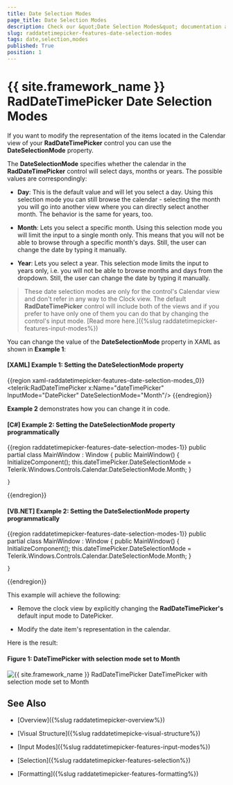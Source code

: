```yaml
---
title: Date Selection Modes
page_title: Date Selection Modes
description: Check our &quot;Date Selection Modes&quot; documentation article for the RadDateTimePicker {{ site.framework_name }} control.
slug: raddatetimepicker-features-date-selection-modes
tags: date,selection,modes
published: True
position: 1
---
```


# {{ site.framework_name }} RadDateTimePicker Date Selection Modes

If you want to modify the representation of the items located in the Calendar view of your __RadDateTimePicker__ control you can use the __DateSelectionMode__ property. 

The __DateSelectionMode__ specifies whether the calendar in the __RadDateTimePicker__ control will select days, months or years. The possible values are correspondingly:

* __Day__: This is the default value and will let you select a day. Using this selection mode you can still browse the calendar - selecting the month you will go into another view where you can directly select another month. The behavior is the same for years, too. 

* __Month__: Lets you select a specific month. Using this selection mode you will limit the input to a single month only. This means that you will not be able to browse through a specific month's days. Still, the user can change the date by typing it manually.

* __Year__: Lets you select a year. This selection mode limits the input to years only, i.e. you will not be able to browse months and days from the dropdown. Still, the user can change the date by typing it manually.

>These date selection modes are only for the control's Calendar view and don't refer in any way to the Clock view. The default __RadDateTimePicker__ control will include both of the views and if you prefer to have only one of them you can do that by changing the control's input mode. [Read more here.]({%slug raddatetimepicker-features-input-modes%})

You can change the value of the __DateSelectionMode__ property in XAML as shown in __Example 1__:

#### __[XAML] Example 1: Setting the DateSelectionMode property__

{{region xaml-raddatetimepicker-features-date-selection-modes_0}}
	<telerik:RadDateTimePicker x:Name="dateTimePicker" InputMode="DatePicker" DateSelectionMode="Month"/>
{{endregion}}

__Example 2__ demonstrates how you can change it in code.

#### __[C#] Example 2: Setting the DateSelectionMode property programmatically__
{{region raddatetimepicker-features-date-selection-modes-1}}
	public partial class MainWindow : Window
	{
		public MainWindow()
		{
			InitializeComponent();
			this.dateTimePicker.DateSelectionMode = Telerik.Windows.Controls.Calendar.DateSelectionMode.Month;
		}
	   
	}
{{endregion}}

#### __[VB.NET] Example 2: Setting the DateSelectionMode property programmatically__
{{region raddatetimepicker-features-date-selection-modes-1}}
	public partial class MainWindow : Window
	{
		public MainWindow()
		{
			InitializeComponent();
			this.dateTimePicker.DateSelectionMode = Telerik.Windows.Controls.Calendar.DateSelectionMode.Month;
		}
	   
	}
{{endregion}}

This example will achieve the following:

* Remove the clock view by explicitly changing the __RadDateTimePicker's__ default input mode to DatePicker.

* Modify the date item's representation in the calendar.

Here is the result:

#### __Figure 1: DateTimePicker with selection mode set to Month__
![{{ site.framework_name }} RadDateTimePicker DateTimePicker with selection mode set to Month](images/dateTimePicker_features_date_selection_modes_010.png)

## See Also

 * [Overview]({%slug raddatetimepicker-overview%})

 * [Visual Structure]({%slug raddatetimepicke-visual-structure%})

 * [Input Modes]({%slug raddatetimepicker-features-input-modes%})

 * [Selection]({%slug raddatetimepicker-features-selection%})

 * [Formatting]({%slug raddatetimepicker-features-formatting%})
